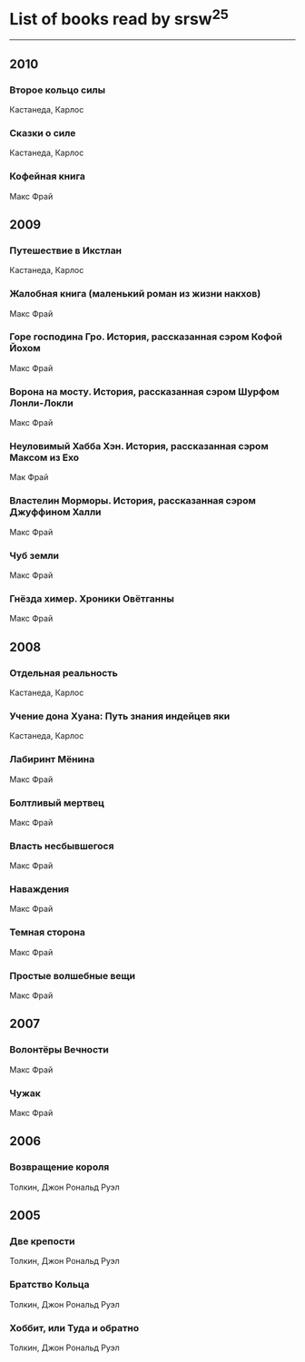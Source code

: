 # List of books read by srsw<sup>25</sup>
---

## 2010

### Второе кольцо силы
Кастанеда, Карлос


### Сказки о силе
Кастанеда, Карлос


### Кофейная книга
Макс Фрай



## 2009

### Путешествие в Икстлан
Кастанеда, Карлос


### Жалобная книга (маленький роман из жизни накхов)
Макс Фрай


### Горе господина Гро. История, рассказанная сэром Кофой Йохом
Макс Фрай


### Ворона на мосту. История, рассказанная сэром Шурфом Лонли-Локли
Макс Фрай


### Неуловимый Хабба Хэн. История, рассказанная сэром Максом из Ехо
Мак Фрай


### Властелин Морморы. История, рассказанная сэром Джуффином Халли
Макс Фрай


### Чуб земли
Макс Фрай


### Гнёзда химер. Хроники Овётганны
Макс Фрай



## 2008

### Отдельная реальность
Кастанеда, Карлос


### Учение дона Хуана: Путь знания индейцев яки
Кастанеда, Карлос


### Лабиринт Мёнина
Макс Фрай


### Болтливый мертвец
Макс Фрай


### Власть несбывшегося
Макс Фрай


### Наваждения
Макс Фрай


### Темная сторона
Макс Фрай


### Простые волшебные вещи
Макс Фрай



## 2007

### Волонтёры Вечности
Макс Фрай


### Чужак
Макс Фрай



## 2006

### Возвращение короля
Толкин, Джон Рональд Руэл



## 2005

### Две крепости
Толкин, Джон Рональд Руэл


### Братство Кольца
Толкин, Джон Рональд Руэл


### Хоббит, или Туда и обратно
Толкин, Джон Рональд Руэл



